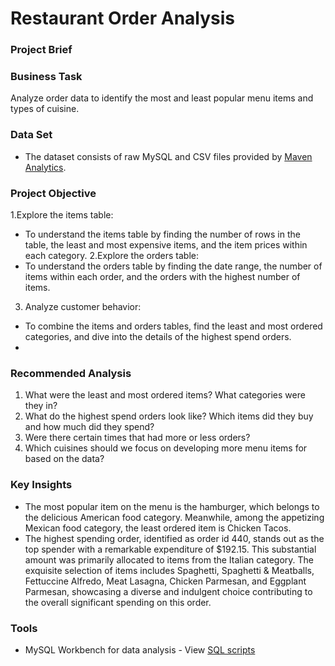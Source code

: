 # Restaurant Order Analysis

### Project Brief

### Business Task
Analyze order data to identify the most and least popular menu items and types of cuisine.

### Data Set
- The dataset consists of raw MySQL and CSV files provided by [Maven Analytics]([https://ourworldindata.org/covid-deaths](https://mavenanalytics.io/data-playground?pageSize=10)).

### Project Objective
1.Explore the items table:
  - To understand the items table by finding the number of rows in the table, the least and most expensive items, and the item prices within each category.
2.Explore the orders table:
  - To understand the orders table by finding the date range, the number of items within each order, and the orders with the highest number of items.
3. Analyze customer behavior:
  - To combine the items and orders tables, find the least and most ordered categories, and dive into the details of the highest spend orders.
  - 
### Recommended Analysis
1. What were the least and most ordered items? What categories were they in?
2. What do the highest spend orders look like? Which items did they buy and how much did they spend?
3. Were there certain times that had more or less orders?
4. Which cuisines should we focus on developing more menu items for based on the data?

### Key Insights
- The most popular item on the menu is the hamburger, which belongs to the delicious American food category. Meanwhile, among the appetizing Mexican food category, the least ordered item is Chicken Tacos.
- The highest spending order, identified as order id 440, stands out as the top spender with a remarkable expenditure of $192.15. This substantial amount was primarily allocated to items from the Italian category. The exquisite selection of items includes Spaghetti, Spaghetti & Meatballs, Fettuccine Alfredo, Meat Lasagna, Chicken Parmesan, and Eggplant Parmesan, showcasing a diverse and indulgent choice contributing to the overall significant spending on this order.

### Tools
- MySQL Workbench for data analysis - View [SQL scripts](https://github.com/farahkhairudin/sql-projects/blob/main/restaurant_order.sql)
